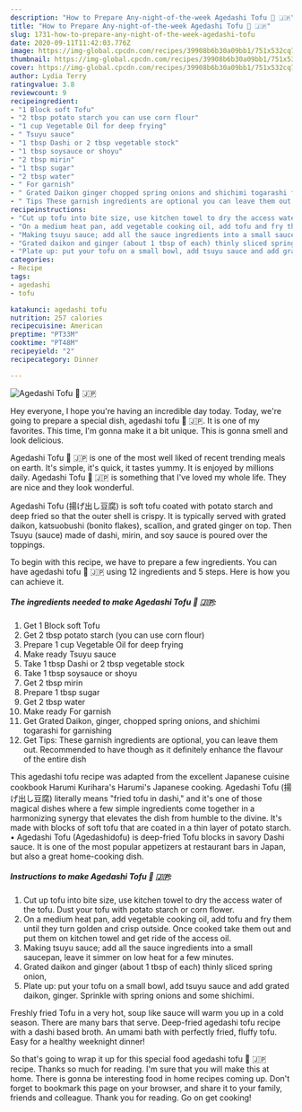 ```yaml
---
description: "How to Prepare Any-night-of-the-week Agedashi Tofu 🌱 🇯🇵"
title: "How to Prepare Any-night-of-the-week Agedashi Tofu 🌱 🇯🇵"
slug: 1731-how-to-prepare-any-night-of-the-week-agedashi-tofu
date: 2020-09-11T11:42:03.776Z
image: https://img-global.cpcdn.com/recipes/39908b6b30a09bb1/751x532cq70/agedashi-tofu-🌱-🇯🇵-recipe-main-photo.jpg
thumbnail: https://img-global.cpcdn.com/recipes/39908b6b30a09bb1/751x532cq70/agedashi-tofu-🌱-🇯🇵-recipe-main-photo.jpg
cover: https://img-global.cpcdn.com/recipes/39908b6b30a09bb1/751x532cq70/agedashi-tofu-🌱-🇯🇵-recipe-main-photo.jpg
author: Lydia Terry
ratingvalue: 3.8
reviewcount: 9
recipeingredient:
- "1 Block soft Tofu"
- "2 tbsp potato starch you can use corn flour"
- "1 cup Vegetable Oil for deep frying"
- " Tsuyu sauce"
- "1 tbsp Dashi or 2 tbsp vegetable stock"
- "1 tbsp soysauce or shoyu"
- "2 tbsp mirin"
- "1 tbsp sugar"
- "2 tbsp water"
- " For garnish"
- " Grated Daikon ginger chopped spring onions and shichimi togarashi for garnishing"
- " Tips These garnish ingredients are optional you can leave them out Recommended to have though as it definitely enhance the flavour of the entire dish"
recipeinstructions:
- "Cut up tofu into bite size, use kitchen towel to dry the access water of the tofu. Dust your tofu with potato starch or corn flower."
- "On a medium heat pan, add vegetable cooking oil, add tofu and fry them until they turn golden and crisp outside. Once cooked take them out and put them on kitchen towel and get ride of the access oil."
- "Making tsuyu sauce; add all the sauce ingredients into a small saucepan, leave it simmer on low heat for a few minutes."
- "Grated daikon and ginger (about 1 tbsp of each) thinly sliced spring onion,"
- "Plate up: put your tofu on a small bowl, add tsuyu sauce and add grated daikon, ginger. Sprinkle with spring onions and some shichimi."
categories:
- Recipe
tags:
- agedashi
- tofu

katakunci: agedashi tofu 
nutrition: 257 calories
recipecuisine: American
preptime: "PT33M"
cooktime: "PT48M"
recipeyield: "2"
recipecategory: Dinner

---
```



![Agedashi Tofu 🌱 🇯🇵](https://img-global.cpcdn.com/recipes/39908b6b30a09bb1/751x532cq70/agedashi-tofu-🌱-🇯🇵-recipe-main-photo.jpg)

Hey everyone, I hope you're having an incredible day today. Today, we're going to prepare a special dish, agedashi tofu 🌱 🇯🇵. It is one of my favorites. This time, I'm gonna make it a bit unique. This is gonna smell and look delicious.

Agedashi Tofu 🌱 🇯🇵 is one of the most well liked of recent trending meals on earth. It's simple, it's quick, it tastes yummy. It is enjoyed by millions daily. Agedashi Tofu 🌱 🇯🇵 is something that I've loved my whole life. They are nice and they look wonderful.

Agedashi Tofu (揚げ出し豆腐) is soft tofu coated with potato starch and deep fried so that the outer shell is crispy. It is typically served with grated daikon, katsuobushi (bonito flakes), scallion, and grated ginger on top. Then Tsuyu (sauce) made of dashi, mirin, and soy sauce is poured over the toppings.


To begin with this recipe, we have to prepare a few ingredients. You can have agedashi tofu 🌱 🇯🇵 using 12 ingredients and 5 steps. Here is how you can achieve it.

<!--inarticleads1-->

##### The ingredients needed to make Agedashi Tofu 🌱 🇯🇵:

1. Get 1 Block soft Tofu
1. Get 2 tbsp potato starch (you can use corn flour)
1. Prepare 1 cup Vegetable Oil for deep frying
1. Make ready  Tsuyu sauce
1. Take 1 tbsp Dashi or 2 tbsp vegetable stock
1. Take 1 tbsp soysauce or shoyu
1. Get 2 tbsp mirin
1. Prepare 1 tbsp sugar
1. Get 2 tbsp water
1. Make ready  For garnish
1. Get  Grated Daikon, ginger, chopped spring onions, and shichimi togarashi for garnishing
1. Get  Tips: These garnish ingredients are optional, you can leave them out. Recommended to have though as it definitely enhance the flavour of the entire dish


This agedashi tofu recipe was adapted from the excellent Japanese cuisine cookbook Harumi Kurihara&#39;s Harumi&#39;s Japanese cooking. Agedashi Tofu (揚げ出し豆腐) literally means &#34;fried tofu in dashi,&#34; and it&#39;s one of those magical dishes where a few simple ingredients come together in a harmonizing synergy that elevates the dish from humble to the divine. It&#39;s made with blocks of soft tofu that are coated in a thin layer of potato starch. • Agedashi Tofu (Agedashidofu) is deep-fried Tofu blocks in savory Dashi sauce. It is one of the most popular appetizers at restaurant bars in Japan, but also a great home-cooking dish. 

<!--inarticleads2-->

##### Instructions to make Agedashi Tofu 🌱 🇯🇵:

1. Cut up tofu into bite size, use kitchen towel to dry the access water of the tofu. Dust your tofu with potato starch or corn flower.
1. On a medium heat pan, add vegetable cooking oil, add tofu and fry them until they turn golden and crisp outside. Once cooked take them out and put them on kitchen towel and get ride of the access oil.
1. Making tsuyu sauce; add all the sauce ingredients into a small saucepan, leave it simmer on low heat for a few minutes.
1. Grated daikon and ginger (about 1 tbsp of each) thinly sliced spring onion,
1. Plate up: put your tofu on a small bowl, add tsuyu sauce and add grated daikon, ginger. Sprinkle with spring onions and some shichimi.


Freshly fried Tofu in a very hot, soup like sauce will warm you up in a cold season. There are many bars that serve. Deep-fried agedashi tofu recipe with a dashi based broth. An umami bath with perfectly fried, fluffy tofu. Easy for a healthy weeknight dinner! 

So that's going to wrap it up for this special food agedashi tofu 🌱 🇯🇵 recipe. Thanks so much for reading. I'm sure that you will make this at home. There is gonna be interesting food in home recipes coming up. Don't forget to bookmark this page on your browser, and share it to your family, friends and colleague. Thank you for reading. Go on get cooking!
